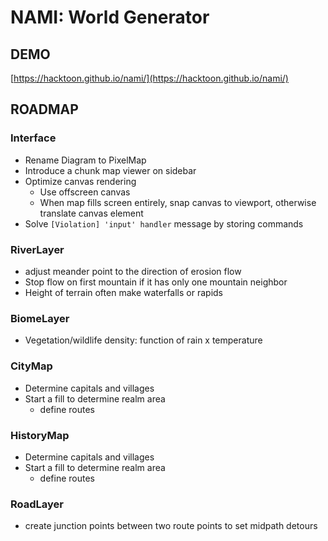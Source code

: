 # NAMI: World Generator

## DEMO

[https://hacktoon.github.io/nami/](https://hacktoon.github.io/nami/)


## ROADMAP

### Interface
- Rename Diagram to PixelMap
- Introduce a chunk map viewer on sidebar
- Optimize canvas rendering
  - Use offscreen canvas
  - When map fills screen entirely, snap canvas to viewport,
    otherwise translate canvas element
- Solve `[Violation] 'input' handler` message by storing commands


### RiverLayer
  - adjust meander point to the direction of erosion flow
  - Stop flow on first mountain if it has only one mountain neighbor
  - Height of terrain often make waterfalls or rapids

### BiomeLayer
- Vegetation/wildlife density: function of rain x temperature

### CityMap
- Determine capitals and villages
- Start a fill to determine realm area
  - define routes

### HistoryMap
- Determine capitals and villages
- Start a fill to determine realm area
  - define routes

### RoadLayer
  - create junction points between two route points to set midpath detours
